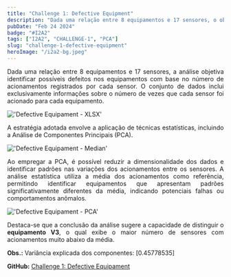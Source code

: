 ```yaml
---
title: "Challenge 1: Defective Equipment"
description: "Dada uma relação entre 8 equipamentos e 17 sensores, o objetivo é determinar qual equipamento pode estar defeituoso com base no número de acionamentos registrados por cada sensor."
pubDate: "Feb 24 2024"
badge: "#I2A2"
tags: ["I2A2", "CHALLENGE-1", "PCA"]
slug: "challenge-1-defective-equipment"
heroImage: "/i2a2-bg.jpeg"
---
```


<p style="text-align: justify">
    Dada uma relação entre 8 equipamentos e 17 sensores, a análise objetiva identificar possíveis defeitos nos equipamentos com base no número de acionamentos registrados por cada sensor. O conjunto de dados inclui exclusivamente informações sobre o número de vezes que cada sensor foi acionado para cada equipamento.
</p>

!['Defective Equipament - XLSX'](https://henriquesilva.dev/defective-equipment-xlsx.png "Defective Equipament - XLSX")

<p style="text-align: justify">
    A estratégia adotada envolve a aplicação de técnicas estatísticas, incluindo a Análise de Componentes Principais (PCA).
</p>

!['Defective Equipament - Median'](https://henriquesilva.dev/defective-equipment-median.png "Defective Equipament - Median")

<p style="text-align: justify">
    Ao empregar a PCA, é possível reduzir a dimensionalidade dos dados e identificar padrões nas variações dos acionamentos entre os sensores. A análise estatística utiliza a média dos acionamentos como referência, permitindo identificar equipamentos que apresentam padrões significativamente diferentes da média, indicando potenciais falhas ou comportamentos anômalos.
</p>

!['Defective Equipament - PCA'](https://henriquesilva.dev/defective-equipment-pca.png "Defective Equipament - PCA")

<p style="text-align: justify">
    Destaca-se que a conclusão da análise sugere a capacidade de distinguir o <b>equipamento V3</b>, o qual exibe o maior número de sensores com acionamentos muito abaixo da média.
</p>

<p style="text-align: justify">
    <b>Obs.:</b> Variância explicada dos componentes: [0.45778535]
</p>

<b>GitHub:</b> [Challenge 1: Defective Equipament](https://github.com/henriquehsilva/I2A2-Training/tree/main/Challenge%201/Defective%20Equipment)
